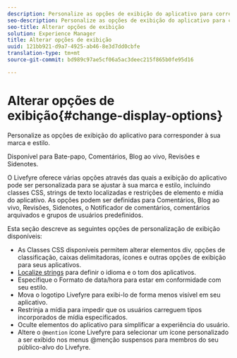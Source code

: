 ```yaml
---
description: Personalize as opções de exibição do aplicativo para corresponder à sua marca e estilo.
seo-description: Personalize as opções de exibição do aplicativo para corresponder à sua marca e estilo.
seo-title: Alterar opções de exibição
solution: Experience Manager
title: Alterar opções de exibição
uuid: 121bb921-d9a7-4925-ab46-8e3d7dd0cbfe
translation-type: tm+mt
source-git-commit: bd989c97ae5cf06a5ac3deec215f865b0fe95d16

---
```



# Alterar opções de exibição{#change-display-options}

Personalize as opções de exibição do aplicativo para corresponder à sua marca e estilo.

Disponível para Bate-papo, Comentários, Blog ao vivo, Revisões e Sidenotes.

O Livefyre oferece várias opções através das quais a exibição do aplicativo pode ser personalizada para se ajustar à sua marca e estilo, incluindo classes CSS, strings de texto localizadas e restrições de elemento e mídia do aplicativo. As opções podem ser definidas para Comentários, Blog ao vivo, Revisões, Sidenotes, o Notificador de comentários, comentários arquivados e grupos de usuários predefinidos.

Esta seção descreve as seguintes opções de personalização de exibição disponíveis:

* As Classes CSS disponíveis permitem alterar elementos div, opções de classificação, caixas delimitadoras, ícones e outras opções de exibição para seus aplicativos.
* [Localize strings](/help/using/c-settings-other/c-translation-sets/c-localize-strings.md) para definir o idioma e o tom dos aplicativos.
* Especifique o Formato de data/hora para estar em conformidade com seu estilo.
* Mova o logotipo Livefyre para exibi-lo de forma menos visível em seu aplicativo.
* Restrinja a mídia para impedir que os usuários carreguem tipos incorporados de mídia especificados.
* Oculte elementos do aplicativo para simplificar a experiência do usuário.
* Altere o `@mention` ícone Livefyre para selecionar um ícone personalizado a ser exibido nos menus @menção suspensos para membros do seu público-alvo do Livefyre.

